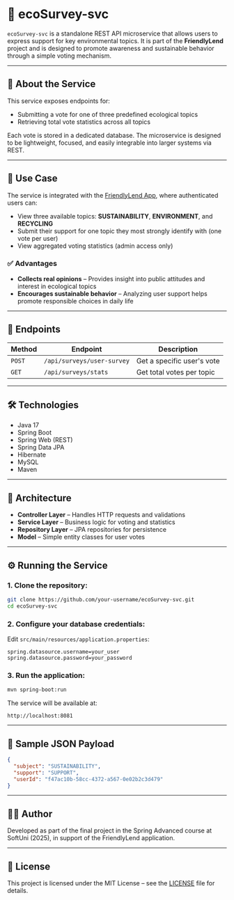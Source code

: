 # 🌿 ecoSurvey-svc

`ecoSurvey-svc` is a standalone REST API microservice that allows users to express support for key environmental topics. It is part of the **FriendlyLend** project and is designed to promote awareness and sustainable behavior through a simple voting mechanism.

---

## 📘 About the Service

This service exposes endpoints for:

- Submitting a vote for one of three predefined ecological topics
- Retrieving total vote statistics across all topics

Each vote is stored in a dedicated database. The microservice is designed to be lightweight, focused, and easily integrable into larger systems via REST.

---

## 🧠 Use Case

The service is integrated with the [FriendlyLend App](https://github.com/Boryana-Mihaylova/friendly-lend-app), where authenticated users can:

- View three available topics: **SUSTAINABILITY**, **ENVIRONMENT**, and **RECYCLING**
- Submit their support for one topic they most strongly identify with (one vote per user)
- View aggregated voting statistics (admin access only)

### ✅ Advantages

- **Collects real opinions** – Provides insight into public attitudes and interest in ecological topics
- **Encourages sustainable behavior** – Analyzing user support helps promote responsible choices in daily life

---

## 🔗 Endpoints

| Method | Endpoint                   | Description                 |
|--------|----------------------------|-----------------------------|
| `POST` | `/api/surveys/user-survey` | Get a specific user's vote  |
| `GET`  | `/api/surveys/stats`       | Get total votes per topic   |

---

## 🛠️ Technologies

- Java 17
- Spring Boot
- Spring Web (REST)
- Spring Data JPA
- Hibernate
- MySQL
- Maven

---

## 🧱 Architecture

- **Controller Layer** – Handles HTTP requests and validations
- **Service Layer** – Business logic for voting and statistics
- **Repository Layer** – JPA repositories for persistence
- **Model** – Simple entity classes for user votes

---

## ⚙️ Running the Service

### 1. Clone the repository:
```bash
git clone https://github.com/your-username/ecoSurvey-svc.git
cd ecoSurvey-svc
```

### 2. Configure your database credentials:
Edit `src/main/resources/application.properties`:
```properties
spring.datasource.username=your_user
spring.datasource.password=your_password
```

### 3. Run the application:
```bash
mvn spring-boot:run
```

The service will be available at:
```
http://localhost:8081
```

---

## 🚀 Sample JSON Payload

```json
{
  "subject": "SUSTAINABILITY",
  "support": "SUPPORT",
  "userId": "f47ac10b-58cc-4372-a567-0e02b2c3d479"
}
```

---

## 👩‍💻 Author

Developed as part of the final project in the Spring Advanced course at SoftUni (2025), in support of the FriendlyLend application.

---

## 📄 License

This project is licensed under the MIT License – see the [LICENSE](LICENSE) file for details.

